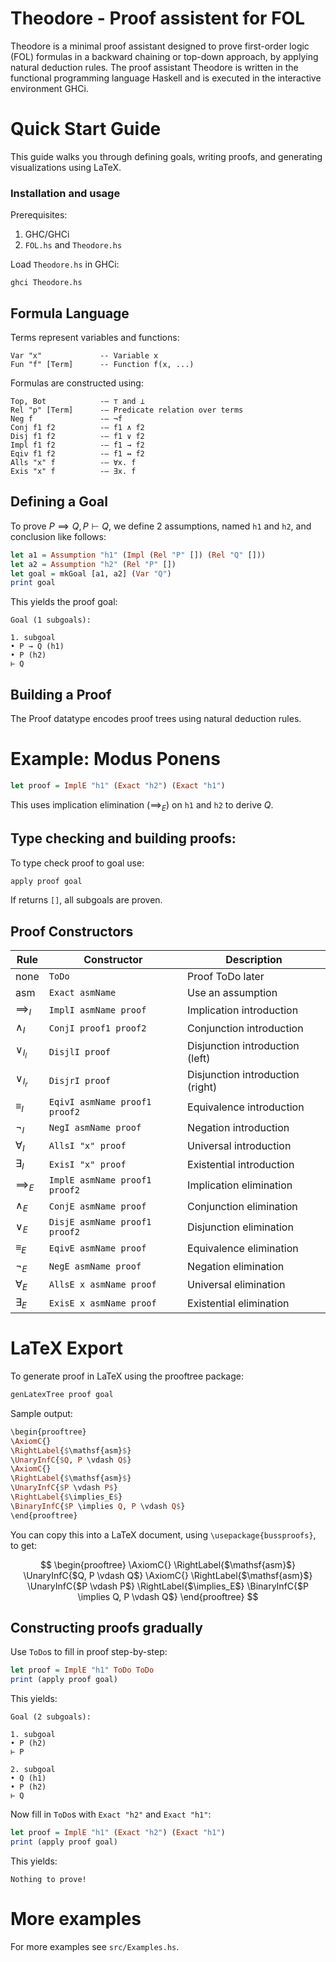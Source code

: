 # Theodore - Proof assistent for FOL

Theodore is a minimal proof assistant designed to prove first-order logic (FOL) formulas in a backward chaining or top-down approach, by applying natural deduction rules. The proof assistant Theodore is written in the functional programming language Haskell and is executed in the interactive environment GHCi. 

# Quick Start Guide


This guide walks you through defining goals, writing proofs, and generating visualizations using LaTeX.

### Installation and usage

Prerequisites: 

1. GHC/GHCi
2. `FOL.hs` and `Theodore.hs`

Load `Theodore.hs` in GHCi:

~~~
ghci Theodore.hs
~~~

## Formula Language

Terms represent variables and functions:

~~~
Var "x"             -- Variable x
Fun "f" [Term]      -- Function f(x, ...)
~~~

Formulas are constructed using:

~~~
Top, Bot            -– ⊤ and ⊥
Rel "p" [Term]      -– Predicate relation over terms
Neg f               -– ¬f
Conj f1 f2          -– f1 ∧ f2
Disj f1 f2          -– f1 ∨ f2
Impl f1 f2          -– f1 → f2
Eqiv f1 f2          -– f1 ↔ f2
Alls "x" f          -– ∀x. f
Exis "x" f          -– ∃x. f
~~~

## Defining a Goal

To prove $P \implies Q, P \vdash Q$, we define 2 assumptions, named `h1` and `h2`, and conclusion like follows:

~~~Haskell
let a1 = Assumption "h1" (Impl (Rel "P" []) (Rel "Q" []))
let a2 = Assumption "h2" (Rel "P" [])
let goal = mkGoal [a1, a2] (Var "Q")
print goal
~~~~

This yields the proof goal:
~~~
Goal (1 subgoals):

1. subgoal
• P → Q (h1)
• P (h2)
⊢ Q
~~~

## Building a Proof

The Proof datatype encodes proof trees using natural deduction rules.

# Example: Modus Ponens

~~~Haskell
let proof = ImplE "h1" (Exact "h2") (Exact "h1")
~~~

This uses implication elimination ($\implies_{E}$) on `h1` and `h2` to derive $Q$.

## Type checking and building proofs:

To type check proof to goal use:

~~~Haskell
apply proof goal
~~~

If returns `[]`, all subgoals are proven.

## Proof Constructors

| Rule            | Constructor                   | Description                         |
|-----------------|-------------------------------|-------------------------------------|
| none            | `ToDo`                        | Proof ToDo later                    |
| $\mathsf{asm}$  | `Exact asmName`               | Use an assumption                   |
| $\implies_{I}$  | `ImplI asmName proof`         | Implication introduction            |
| $\land_{I}$     | `ConjI proof1 proof2`         | Conjunction introduction            |
| $\lor_{I_{l}}$  | `DisjlI proof`                | Disjunction introduction (left)     |
| $\lor_{I_{r}}$  | `DisjrI proof`                | Disjunction introduction (right)    |
| $\equiv_{I}$    | `EqivI asmName proof1 proof2` | Equivalence introduction            |
| $\neg_{I}$      | `NegI asmName proof`          | Negation introduction               |
| $\forall_{I}$   | `AllsI "x" proof`	          | Universal introduction              |
| $\exists_{I}$   | `ExisI "x" proof`	          | Existential introduction            |
| $\implies_{E}$  | `ImplE asmName proof1 proof2` | Implication elimination             |
| $\land_{E}$     | `ConjE asmName proof`         | Conjunction elimination             |
| $\lor_{E}$      | `DisjE asmName proof1 proof2` | Disjunction elimination             |
| $\equiv_{E}$    | `EqivE asmName proof`         | Equivalence elimination             |
| $\neg_{E}$      | `NegE asmName proof`          | Negation elimination                |
| $\forall_{E}$   | `AllsE x asmName proof`       | Universal elimination               |
| $\exists_{E}$   | `ExisE x asmName proof`       | Existential elimination             |

# LaTeX Export
                              
To generate proof in LaTeX using the prooftree package:

~~~Haskell
genLatexTree proof goal
~~~

Sample output:

~~~Haskell
\begin{prooftree}
\AxiomC{}
\RightLabel{$\mathsf{asm}$}
\UnaryInfC{$Q, P \vdash Q$}
\AxiomC{}
\RightLabel{$\mathsf{asm}$}
\UnaryInfC{$P \vdash P$}
\RightLabel{$\implies_E$}
\BinaryInfC{$P \implies Q, P \vdash Q$}
\end{prooftree}
~~~

You can copy this into a LaTeX document, using `\usepackage{bussproofs}`, to get:

$$
\begin{prooftree}
\AxiomC{}
\RightLabel{$\mathsf{asm}$}
\UnaryInfC{$Q, P \vdash Q$}
\AxiomC{}
\RightLabel{$\mathsf{asm}$}
\UnaryInfC{$P \vdash P$}
\RightLabel{$\implies_E$}
\BinaryInfC{$P \implies Q, P \vdash Q$}
\end{prooftree}
$$
    
## Constructing proofs gradually

Use `ToDo`s to fill in proof step-by-step:

~~~Haskell
let proof = ImplE "h1" ToDo ToDo
print (apply proof goal)
~~~

This yields:
~~~
Goal (2 subgoals):

1. subgoal
• P (h2)
⊢ P

2. subgoal
• Q (h1)
• P (h2)
⊢ Q
~~~

Now fill in `ToDo`s with `Exact "h2"` and `Exact "h1"`:

~~~Haskell
let proof = ImplE "h1" (Exact "h2") (Exact "h1")
print (apply proof goal)
~~~

This yields:
~~~
Nothing to prove!
~~~

# More examples

For more examples see `src/Examples.hs`.

